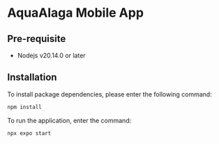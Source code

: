 # AquaAlaga Mobile App

## Pre-requisite

- Nodejs v20.14.0 or later

## Installation

To install package dependencies, please enter the following command:

```bash
npm install
```

To run the application, enter the command:

```bash
npx expo start
```
